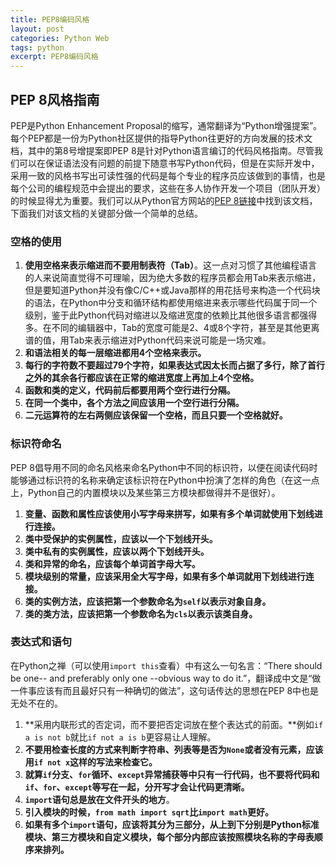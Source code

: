 ```yaml
---
title: PEP8编码风格
layout: post
categories: Python Web
tags: python
excerpt: PEP8编码风格
---
```


## PEP 8风格指南

PEP是Python Enhancement Proposal的缩写，通常翻译为“Python增强提案”。每个PEP都是一份为Python社区提供的指导Python往更好的方向发展的技术文档，其中的第8号增提案即PEP 8是针对Python语言编订的代码风格指南。尽管我们可以在保证语法没有问题的前提下随意书写Python代码，但是在实际开发中，采用一致的风格书写出可读性强的代码是每个专业的程序员应该做到的事情，也是每个公司的编程规范中会提出的要求，这些在多人协作开发一个项目（团队开发）的时候显得尤为重要。我们可以从Python官方网站的[PEP 8链接](https://www.python.org/dev/peps/pep-0008/)中找到该文档，下面我们对该文档的关键部分做一个简单的总结。

### 空格的使用

1. **使用空格来表示缩进而不要用制表符（Tab）**。这一点对习惯了其他编程语言的人来说简直觉得不可理喻，因为绝大多数的程序员都会用Tab来表示缩进，但是要知道Python并没有像C/C++或Java那样的用花括号来构造一个代码块的语法，在Python中分支和循环结构都使用缩进来表示哪些代码属于同一个级别，鉴于此Python代码对缩进以及缩进宽度的依赖比其他很多语言都强得多。在不同的编辑器中，Tab的宽度可能是2、4或8个字符，甚至是其他更离谱的值，用Tab来表示缩进对Python代码来说可能是一场灾难。
2. **和语法相关的每一层缩进都用4个空格来表示。**
3. **每行的字符数不要超过79个字符，如果表达式因太长而占据了多行，除了首行之外的其余各行都应该在正常的缩进宽度上再加上4个空格。**
4. **函数和类的定义，代码前后都要用两个空行进行分隔。**
5. **在同一个类中，各个方法之间应该用一个空行进行分隔。**
6. **二元运算符的左右两侧应该保留一个空格，而且只要一个空格就好。**

### 标识符命名

PEP 8倡导用不同的命名风格来命名Python中不同的标识符，以便在阅读代码时能够通过标识符的名称来确定该标识符在Python中扮演了怎样的角色（在这一点上，Python自己的内置模块以及某些第三方模块都做得并不是很好）。

1. **变量、函数和属性应该使用小写字母来拼写，如果有多个单词就使用下划线进行连接。**
2. **类中受保护的实例属性，应该以一个下划线开头。**
3. **类中私有的实例属性，应该以两个下划线开头。**
4. **类和异常的命名，应该每个单词首字母大写。**
5. **模块级别的常量，应该采用全大写字母，如果有多个单词就用下划线进行连接。**
6. **类的实例方法，应该把第一个参数命名为`self`以表示对象自身。**
7. **类的类方法，应该把第一个参数命名为`cls`以表示该类自身。**

### 表达式和语句

在Python之禅（可以使用`import this`查看）中有这么一句名言：“There should be one-- and preferably only one --obvious way to do it.”，翻译成中文是“做一件事应该有而且最好只有一种确切的做法”，这句话传达的思想在PEP 8中也是无处不在的。

1. **采用内联形式的否定词，而不要把否定词放在整个表达式的前面。**例如`if a is not b`就比`if not a is b`更容易让人理解。
2. **不要用检查长度的方式来判断字符串、列表等是否为`None`或者没有元素，应该用`if not x`这样的写法来检查它。**
3. **就算`if`分支、`for`循环、`except`异常捕获等中只有一行代码，也不要将代码和`if`、`for`、`except`等写在一起，分开写才会让代码更清晰。**
4. **`import`语句总是放在文件开头的地方**。
5. **引入模块的时候，`from math import sqrt`比`import math`更好。**
6. **如果有多个`import`语句，应该将其分为三部分，从上到下分别是Python标准模块、第三方模块和自定义模块，每个部分内部应该按照模块名称的字母表顺序来排列。**

